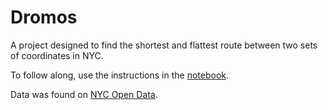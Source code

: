 # Dromos
A project designed to find the shortest and flattest route between two sets of coordinates in NYC.

To follow along, use the instructions in the [notebook](https://github.com/cvaf/dromos/blob/master/dromos.ipynb).  

Data was found on [NYC Open Data](https://data.cityofnewyork.us/Transportation/Elevation-points/szwg-xci6/data).

